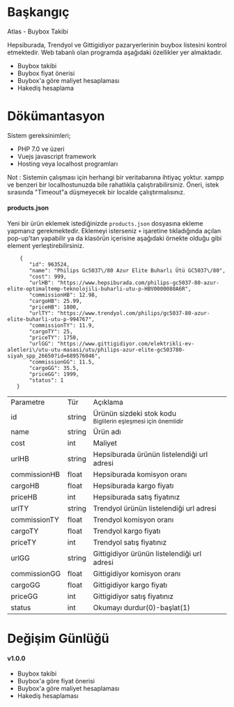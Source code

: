 # Başkangıç
Atlas - Buybox Takibi

Hepsiburada, Trendyol ve Gittigidiyor pazaryerlerinin buybox listesini kontrol etmektedir. 
Web tabanlı olan programda aşağıdaki özellikler yer almaktadır.

- Buybox takibi
- Buybox fiyat önerisi
- Buybox'a göre maliyet hesaplaması
- Hakediş hesaplama


# Dökümantasyon

Sistem gereksinimleri;
- PHP 7.0 ve üzeri
- Vuejs javascript framework
- Hosting veya localhost programları

Not : Sistemin çalışması için herhangi bir veritabanına ihtiyaç yoktur. xampp ve benzeri bir localhostunuzda bile rahatlıkla çalıştırabilirsiniz. 
  Öneri, istek sırasında "Timeout"a düşmeyecek bir localde çalıştırmalısınız.
  
 #### products.json
 Yeni bir ürün eklemek istediğinizde <code>products.json</code> dosyasına ekleme yapmanız gerekmektedir. Eklemeyi isterseniz <code>+</code> işaretine tıkladığında açılan pop-up'tan yapabilir ya da klasörün içerisine aşağıdaki örnekte olduğu gibi element yerleştirebilirsiniz.
 
 ```
     {
        "id": 963524,
        "name": "Philips Gc5037\/80 Azur Elite Buharlı Ütü GC5037\/80",
        "cost": 999,
        "urlHB": "https://www.hepsiburada.com/philips-gc5037-80-azur-elite-optimaltemp-teknolojili-buharli-utu-p-HBV0000080A6R",
        "commissionHB": 12.98,
        "cargoHB": 25.99,
        "priceHB": 1800,
        "urlTY": "https://www.trendyol.com/philips/gc5037-80-azur-elite-buharli-utu-p-994767",
        "commissionTY": 11.9,
        "cargoTY": 25,
        "priceTY": 1750,
        "urlGG": "https://www.gittigidiyor.com/elektrikli-ev-aletleri\/utu-utu-masasi/utu/philips-azur-elite-gc503780-siyah_spp_26650?id=689576046",
        "commissionGG": 11.5,
        "cargoGG": 35.5,
        "priceGG": 1999,
        "status": 1
    }
 ```
 
 <table>
  <trhead>
    <tr>
      <td>Parametre</td>
      <td>Tür</td>
      <td>Açıklama</td>
    </tr>
        
  </trhead>
    <trbody>
    <tr>
      <td>id</td>
      <td>string</td>
      <td>Ürünün sizdeki stok kodu<br><small>Biglilerin eşleşmesi için önemlidir</small></td>
    </tr>
     <tr>
      <td>name</td>
      <td>string</td>
      <td>Ürün adı</td>
    </tr>
     <tr>
      <td>cost</td>
      <td>int</td>
      <td>Maliyet</td>
    </tr>  
    <tr>
      <td>urlHB</td>
      <td>string</td>
      <td>Hepsiburada ürünün listelendiği url adresi</td>
    </tr>
    <tr>
      <td>commissionHB</td>
      <td>float</td>
      <td>Hepsiburada komisyon oranı</td>
    </tr>
     <tr>
      <td>cargoHB</td>
      <td>float</td>
      <td>Hepsiburada kargo fiyatı</td>
    </tr>
       <tr>
      <td>priceHB</td>
      <td>int</td>
      <td>Hepsiburada satış fiyatınız</td>
    </tr>    
       <tr>
      <td>urlTY</td>
      <td>string</td>
      <td>Trendyol ürünün listelendiği url adresi</td>
    </tr>
    <tr>
      <td>commissionTY</td>
      <td>float</td>
      <td>Trendyol komisyon oranı</td>
    </tr>
     <tr>
      <td>cargoTY</td>
      <td>float</td>
      <td>Trendyol kargo fiyatı</td>
    </tr> 
    <tr>
      <td>priceTY</td>
      <td>int</td>
      <td>Trendyol satış fiyatınız</td>
    </tr>
    <tr>
      <td>urlGG</td>
      <td>string</td>
      <td>Gittigidiyor ürünün listelendiği url adresi</td>
    </tr>
    <tr>
      <td>commissionGG</td>
      <td>float</td>
      <td>Gittigidiyor komisyon oranı</td>
    </tr>
     <tr>
      <td>cargoGG</td>
      <td>float</td>
      <td>Gittigidiyor kargo fiyatı</td>
    </tr> 
     <tr>
      <td>priceGG</td>
      <td>int</td>
      <td>Gittigidiyor satış fiyatınız</td>
    </tr>
      <tr>
      <td>status</td>
      <td>int</td>
      <td>Okumayı durdur(0)-başlat(1)</td>
    </tr>   
  </trbody>
  </table>
  
  # Değişim Günlüğü
  #### v1.0.0
  - Buybox takibi
  - Buybox'a göre fiyat önerisi
  - Buybox'a göre maliyet hesaplaması
  - Hakediş hesaplaması
 
